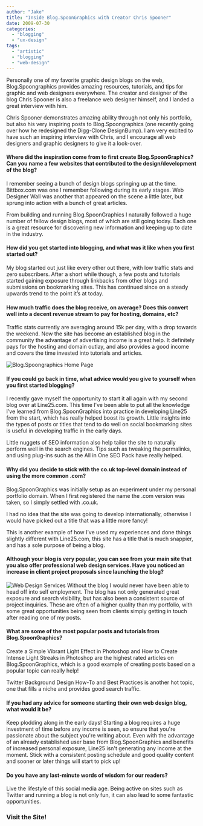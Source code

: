 ```yaml
---
author: "Jake"
title: "Inside Blog.SpoonGraphics with Creator Chris Spooner"
date: 2009-07-30
categories: 
  - "blogging"
  - "ux-design"
tags: 
  - "artistic"
  - "blogging"
  - "web-design"
---
```


Personally one of my favorite graphic design blogs on the web, Blog.Spoongraphics provides amazing resources, tutorials, and tips for graphic and web designers everywhere. The creator and designer of the blog Chris Spooner is also a freelance web designer himself, and I landed a great interview with him.

<!--more-->

Chris Spooner demonstrates amazing ability through not only his portfolio, but also his very inspiring posts to Blog.Spoongraphics (one recently going over how he redesigned the Digg-Clone DesignBump). I am very excited to have such an inspiring interview with Chris, and I encourage all web designers and graphic designers to give it a look-over.

#### Where did the inspiration come from to first create Blog.SpoonGraphics? Can you name a few websites that contributed to the design/development of the blog?

I remember seeing a bunch of design blogs springing up at the time. Bittbox.com was one I remember following during its early stages. Web Designer Wall was another that appeared on the scene a little later, but sprung into action with a bunch of great articles.

From building and running Blog.SpoonGraphics I naturally followed a huge number of fellow design blogs, most of which are still going today. Each one is a great resource for discovering new information and keeping up to date in the industry.

#### How did you get started into blogging, and what was it like when you first started out?

My blog started out just like every other out there, with low traffic stats and zero subscribers. After a short while though, a few posts and tutorials started gaining exposure through linkbacks from other blogs and submissions on bookmarking sites. This has continued since on a steady upwards trend to the point it’s at today.

#### How much traffic does the blog receive, on average? Does this convert well into a decent revenue stream to pay for hosting, domains, etc?

Traffic stats currently are averaging around 15k per day, with a drop towards the weekend. Now the site has become an established blog in the community the advantage of advertising income is a great help. It definitely pays for the hosting and domain outlay, and also provides a good income and covers the time invested into tutorials and articles.

![Blog.Spoongraphics Home Page](images/blog-spoongraphics-screenshot.jpg "Blog.Spoongraphics Screenshot - Home")

#### If you could go back in time, what advice would you give to yourself when you first started blogging?

I recently gave myself the opportunity to start it all again with my second blog over at Line25.com. This time I’ve been able to put all the knowledge I’ve learned from Blog.SpoonGraphics into practice in developing Line25 from the start, which has really helped boost its growth. Little insights into the types of posts or titles that tend to do well on social bookmarking sites is useful in developing traffic in the early days.

Little nuggets of SEO information also help tailor the site to naturally perform well in the search engines. Tips such as tweaking the permalinks, and using plug-ins such as the All in One SEO Pack have really helped.

#### Why did you decide to stick with the co.uk top-level domain instead of using the more common .com?

Blog.SpoonGraphics was initially setup as an experiment under my personal portfolio domain. When I first registered the name the .com version was taken, so I simply settled with .co.uk.

I had no idea that the site was going to develop internationally, otherwise I would have picked out a title that was a little more fancy!

This is another example of how I’ve used my experiences and done things slightly different with Line25.com, this site has a title that is much snappier, and has a sole purpose of being a blog.

#### Although your blog is very popular, you can see from your main site that you also offer professional web design services. Have you noticed an increase in client project proposals since launching the blog?

![Web Design Services](images/web-design.jpg "Web Design") Without the blog I would never have been able to head off into self employment. The blog has not only generated great exposure and search visibility, but has also been a consistent source of project inquiries. These are often of a higher quality than my portfolio, with some great opportunities being seen from clients simply getting in touch after reading one of my posts.

#### What are some of the most popular posts and tutorials from Blog.SpoonGraphics?

Create a Simple Vibrant Light Effect in Photoshop and How to Create Intense Light Streaks in Photoshop are the highest rated articles on Blog.SpoonGraphics, which is a good example of creating posts based on a popular topic can really help!

Twitter Background Design How-To and Best Practices is another hot topic, one that fills a niche and provides good search traffic.

#### If you had any advice for someone starting their own web design blog, what would it be?

Keep plodding along in the early days! Starting a blog requires a huge investment of time before any income is seen, so ensure that you're passionate about the subject you're writing about. Even with the advantage of an already established user base from Blog.SpoonGraphics and benefits of increased personal exposure, Line25 isn't generating any income at the moment. Stick with a consistent posting schedule and good quality content and sooner or later things will start to pick up!

#### Do you have any last-minute words of wisdom for our readers?

Live the lifestyle of this social media age. Being active on sites such as Twitter and running a blog is not only fun, it can also lead to some fantastic opportunities.

### Visit the Site!
